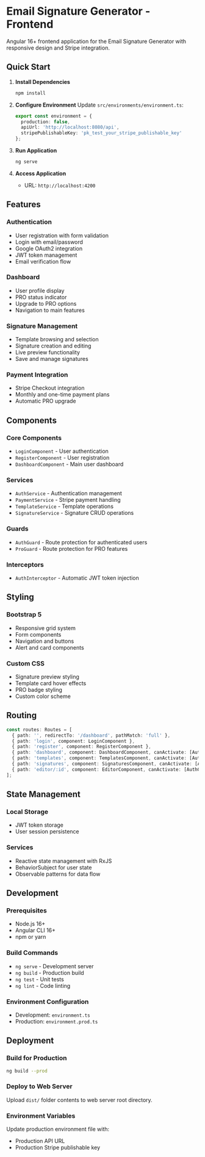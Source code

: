 # Email Signature Generator - Frontend

Angular 16+ frontend application for the Email Signature Generator with responsive design and Stripe integration.

## Quick Start

1. **Install Dependencies**
   ```bash
   npm install
   ```

2. **Configure Environment**
   Update `src/environments/environment.ts`:
   ```typescript
   export const environment = {
     production: false,
     apiUrl: 'http://localhost:8080/api',
     stripePublishableKey: 'pk_test_your_stripe_publishable_key'
   };
   ```

3. **Run Application**
   ```bash
   ng serve
   ```

4. **Access Application**
   - URL: `http://localhost:4200`

## Features

### Authentication
- User registration with form validation
- Login with email/password
- Google OAuth2 integration
- JWT token management
- Email verification flow

### Dashboard
- User profile display
- PRO status indicator
- Upgrade to PRO options
- Navigation to main features

### Signature Management
- Template browsing and selection
- Signature creation and editing
- Live preview functionality
- Save and manage signatures

### Payment Integration
- Stripe Checkout integration
- Monthly and one-time payment plans
- Automatic PRO upgrade

## Components

### Core Components
- `LoginComponent` - User authentication
- `RegisterComponent` - User registration
- `DashboardComponent` - Main user dashboard

### Services
- `AuthService` - Authentication management
- `PaymentService` - Stripe payment handling
- `TemplateService` - Template operations
- `SignatureService` - Signature CRUD operations

### Guards
- `AuthGuard` - Route protection for authenticated users
- `ProGuard` - Route protection for PRO features

### Interceptors
- `AuthInterceptor` - Automatic JWT token injection

## Styling

### Bootstrap 5
- Responsive grid system
- Form components
- Navigation and buttons
- Alert and card components

### Custom CSS
- Signature preview styling
- Template card hover effects
- PRO badge styling
- Custom color scheme

## Routing

```typescript
const routes: Routes = [
  { path: '', redirectTo: '/dashboard', pathMatch: 'full' },
  { path: 'login', component: LoginComponent },
  { path: 'register', component: RegisterComponent },
  { path: 'dashboard', component: DashboardComponent, canActivate: [AuthGuard] },
  { path: 'templates', component: TemplatesComponent, canActivate: [AuthGuard] },
  { path: 'signatures', component: SignaturesComponent, canActivate: [AuthGuard] },
  { path: 'editor/:id', component: EditorComponent, canActivate: [AuthGuard] }
];
```

## State Management

### Local Storage
- JWT token storage
- User session persistence

### Services
- Reactive state management with RxJS
- BehaviorSubject for user state
- Observable patterns for data flow

## Development

### Prerequisites
- Node.js 16+
- Angular CLI 16+
- npm or yarn

### Build Commands
- `ng serve` - Development server
- `ng build` - Production build
- `ng test` - Unit tests
- `ng lint` - Code linting

### Environment Configuration
- Development: `environment.ts`
- Production: `environment.prod.ts`

## Deployment

### Build for Production
```bash
ng build --prod
```

### Deploy to Web Server
Upload `dist/` folder contents to web server root directory.

### Environment Variables
Update production environment file with:
- Production API URL
- Production Stripe publishable key